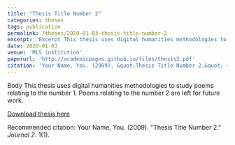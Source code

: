```yaml
---
title: "Thesis Title Number 2"
categories: theses
tags: publication
permalink: /theses/2020-01-03-thesis-title-number-2
excerpt: 'Excerpt This thesis uses digital humanities methodologies to study poems relating to the number 1. It won a graduate research award.'
date: 2020-01-03
venue: 'MLS institution'
paperurl: 'http://academicpages.github.io/files/thesis2.pdf'
citation: 'Your Name, You. (2009). &quot;Thesis Title Number 2.&quot; <i>Journal 2</i>. 1(1).'
---
```

Body This thesis uses digital humanities methodologies to study poems relating to the number 1. Poems relating to the number 2 are left for future work.

[Download thesis here](http://academicpages.github.io/files/thesis2.pdf)

Recommended citation: Your Name, You. (2009). "Thesis Title Number 2." <i>Journal 2</i>. 1(1).